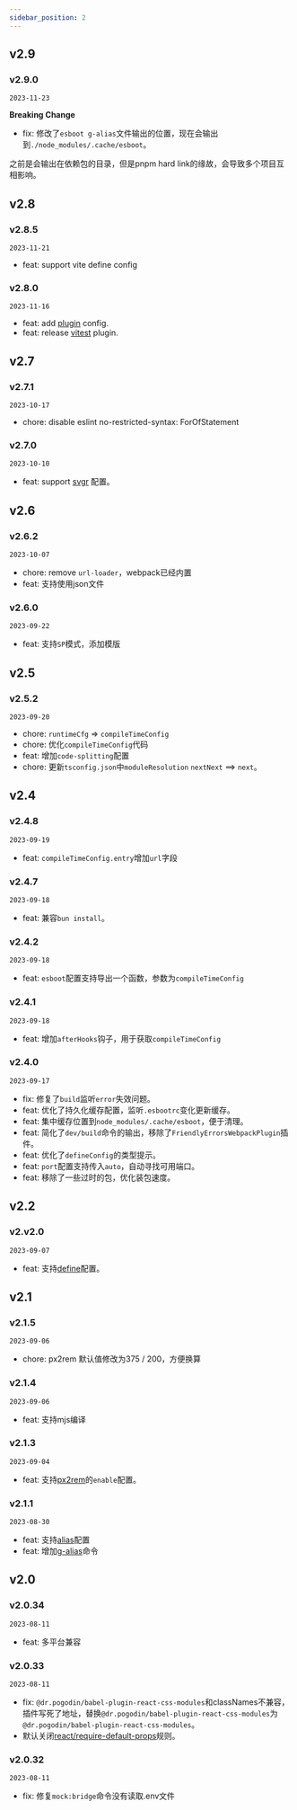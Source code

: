 ```yaml
---
sidebar_position: 2
---
```


## v2.9

### v2.9.0

`2023-11-23`

**Breaking Change**

- fix: 修改了`esboot g-alias`文件输出的位置，现在会输出到`./node_modules/.cache/esboot`。

之前是会输出在依赖包的目录，但是pnpm hard link的缘故，会导致多个项目互相影响。

## v2.8

### v2.8.5

`2023-11-21`

- feat: support vite define config

### v2.8.0

`2023-11-16`

- feat: add [plugin](/docs/esboot/guides/config#plugins) config.
- feat: release [vitest](/docs/plugins/plugin-vitest/doc) plugin.

## v2.7

### v2.7.1

`2023-10-17`

- chore: disable eslint no-restricted-syntax: ForOfStatement

### v2.7.0

`2023-10-10`

- feat: support [svgr](/docs/esboot/guides/config#svgr) 配置。

## v2.6

### v2.6.2

`2023-10-07`

- chore: remove `url-loader`，webpack已经内置
- feat: 支持使用json文件

### v2.6.0

`2023-09-22`

- feat: 支持`SP`模式，添加模版

## v2.5

### v2.5.2

`2023-09-20`

- chore: `runtimeCfg` => `compileTimeConfig`
- chore: 优化`compileTimeConfig`代码
- feat: 增加`code-splitting`配置
- chore: 更新`tsconfig.json`中`moduleResolution` `nextNext` ==> `next`。

## v2.4

### v2.4.8

`2023-09-19`

- feat: `compileTimeConfig.entry`增加`url`字段

### v2.4.7

`2023-09-18`

- feat: 兼容`bun install`。

### v2.4.2

`2023-09-18`

- feat: `esboot`配置支持导出一个函数，参数为`compileTimeConfig`

### v2.4.1

`2023-09-18`

- feat: 增加`afterHooks`钩子，用于获取`compileTimeConfig`

### v2.4.0

`2023-09-17`

- fix: 修复了`build`监听`error`失效问题。
- feat: 优化了持久化缓存配置，监听`.esbootrc`变化更新缓存。
- feat: 集中缓存位置到`node_modules/.cache/esboot`，便于清理。
- feat: 简化了`dev/build`命令的输出，移除了`FriendlyErrorsWebpackPlugin`插件。
- feat: 优化了`defineConfig`的类型提示。
- feat: `port`配置支持传入`auto`，自动寻找可用端口。
- feat: 移除了一些过时的包，优化装包速度。

## v2.2

### v2.v2.0

`2023-09-07`

- feat: 支持[define](/docs/esboot/guides/config#define)配置。

## v2.1

### v2.1.5

`2023-09-06`

- chore: px2rem 默认值修改为375 / 200，方便换算

### v2.1.4

`2023-09-06`

- feat: 支持mjs编译

### v2.1.3

`2023-09-04`

- feat: 支持[px2rem](/docs/esboot/guides/config#pxtorem)的`enable`配置。

### v2.1.1

`2023-08-30`

- feat: 支持[alias](/docs/esboot/guides/config#alias)配置
- feat: 增加[g-alias](/docs/esboot/guides/command#g-alias)命令

## v2.0

### v2.0.34

`2023-08-11`

- feat: 多平台兼容

### v2.0.33

`2023-08-11`

- fix: `@dr.pogodin/babel-plugin-react-css-modules`和classNames不兼容，插件写死了地址，替换`@dr.pogodin/babel-plugin-react-css-modules`为`@dr.pogodin/babel-plugin-react-css-modules`。
- 默认关闭[react/require-default-props](https://github.com/jsx-eslint/eslint-plugin-react/blob/master/docs/esboot/rules/require-default-props.md)规则。

### v2.0.32

`2023-08-11`

- fix: 修复`mock:bridge`命令没有读取.env文件
